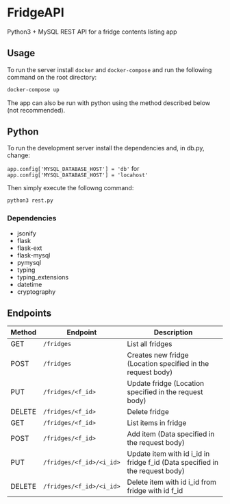 # FridgeAPI

Python3 + MySQL REST API for a fridge contents listing app

## Usage

To run the server install `docker` and `docker-compose` and run the following command on the root directory:

```bash
docker-compose up
```

The app can also be run with python using the method described below (not recommended).

## Python

To run the development server install the dependencies and, in db.py, change:

`app.config['MYSQL_DATABASE_HOST'] = 'db'` for `app.config['MYSQL_DATABASE_HOST'] = 'locahost'`

Then simply execute the followng command:

```bash
python3 rest.py
```

### Dependencies

* jsonify
* flask
* flask-ext
* flask-mysql
* pymysql
* typing
* typing_extensions
* datetime
* cryptography

## Endpoints

| **Method** | **Endpoint**           | **Description**                                                              |
|------------|------------------------|------------------------------------------------------------------------------|
| GET        | `/fridges`               | List all fridges                                                             |
| POST       | `/fridges`               | Creates new fridge (Location specified in the request body)                  |
| PUT        | `/fridges/<f_id>`        | Update fridge (Location specified in the request body)                       |
| DELETE     | `/fridges/<f_id>`        | Delete fridge                                                                |
| GET        | `/fridges/<f_id>`        | List items in fridge                                                         |
| POST       | `/fridges/<f_id>`        | Add item (Data specified in the request body)                                |
| PUT        | `/fridges/<f_id>/<i_id>` | Update item with id i_id in fridge f_id (Data specified in the request body) |
| DELETE     | `/fridges/<f_id>/<i_id>` | Delete item with id i_id from fridge with id f_id                            |
